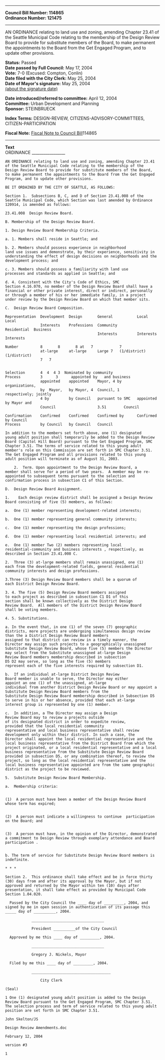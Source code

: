 * * * * *  
  
**Council Bill Number: [](#h0)[](#h2)114865**   
**Ordinance Number: 121475**  
  
* * * * *  
  
AN ORDINANCE relating to land use and zoning, amending Chapter 23.41 of the Seattle Municipal Code relating to the membership of the Design Review Board to provide for substitute members of the Board, to make permanent the appointments to the Board from the Get Engaged Program, and to update other provisions.  
  
**Status:** Passed   
**Date passed by Full Council:** May 17, 2004   
**Vote:** 7-0 (Excused: Compton, Conlin)   
**Date filed with the City Clerk:** May 25, 2004   
**Date of Mayor's signature:** May 25, 2004   
[(about the signature date)](/~public/approvaldate.htm)   
  
  
**Date introduced/referred to committee:** April 12, 2004   
**Committee:** Urban Development and Planning   
**Sponsor:** STEINBRUECK   
  
**Index Terms:** DESIGN-REVIEW, CITIZENS-ADVISORY-COMMITTEES, CITIZEN-PARTICIPATION  
  
**Fiscal Note:** [Fiscal Note to Council Bill](http://clerk.seattle.gov/~public/fnote/114865.htm)[](#h1)[](#h3)114865  
  
* * * * *  
  
**Text**  
    ORDINANCE _________________  
  
    AN ORDINANCE relating to land use and zoning, amending Chapter 23.41  
    of the Seattle Municipal Code relating to the membership of the  
    Design Review Board to provide for substitute members of the Board,  
    to make permanent the appointments to the Board from the Get Engaged  
    Program, and to update other provisions.  
  
    BE IT ORDAINED BY THE CITY OF SEATTLE, AS FOLLOWS:  
  
    Section 1.  Subsections B, C, and D of Section 23.41.008 of the  
    Seattle Municipal Code, which Section was last amended by Ordinance  
    120914, is amended as follows:  
  
    23.41.008  Design Review Board.  
  
    B. Membership of the Design Review Board.  
  
    1. Design Review Board Membership Criteria.  
  
    a. 1. Members shall reside in Seattle; and  
  
    b. 2. Members should possess experience in neighborhood  
    land use issues and demonstrate, by their experience, sensitivity in  
    understanding the effect of design decisions on neighborhoods and the  
    development process; and  
  
    c. 3. Members should possess a familiarity with land use  
    processes and standards as applied in Seattle; and  
  
    d. 4. Consistent with the City's Code of Ethics, SMC  
    Section 4.16.070, no member of the Design Review Board shall have a  
    financial or other private interest, direct or indirect, personally  
    or through a member of his or her immediate family, in a project  
    under review by the Design Review Board on which that member sits.  
  
    C.  Design Review Board Composition.  
  
    Representation  Development  Design       General           Local        Local  
                    Interests    Professions  Community         Residential  Business  
                                              Interests         Interests    Interests  
  
    Number          8       8       8 at   7            7  
                    at-large     at-large     Large 7   (1/district) (1/district)  
                    7   7   
                     
  
    Selection       4  4  4 3  Nominated by community  
    Process         3      3      appointed by   and business  
                    appointed    appointed    Mayor, 4 by       organizations,  
                    by  Mayor,   by Mayor, 4  Council, 1        respectively; jointly  
                    4 by         by Council   pursuant to SMC   appointed by Mayor and  
                    Council                   3.51        Council  
  
    Confirmation    Confirmed    Confirmed    Confirmed by      Confirmed by Council  
    Process         by Council   by Council   Council  
  
    In addition to the members set forth above, one (1) designated  
    young adult position shall temporarily be added to the Design Review  
    Board (Capitol Hill Board) pursuant to the Get Engaged Program, SMC  
    Chapter 3.51. The terms of service related to this young adult  
    member's role on this Commission are set forth in SMC Chapter 3.51.  
    The Get Engaged Program and all provisions related to this young  
    adult position will terminate as of August 31, 2003.  
  
        2.  Term. Upon appointment to the Design Review Board, a  
    member shall serve for a period of two years.  A member may be re-  
    appointed to subsequent terms pursuant to the selection and  
    confirmation process in subsection C1 of this Section.  
  
    D.  Design Review Board Assignment.  
  
    1.    Each design review district shall be assigned a Design Review  
    Board consisting of five (5) members, as follows:  
  
    a.  One (1) member representing development-related interests;  
  
    b.  One (1) member representing general community interests;  
  
    c.  One (1) member representing the design professions;  
  
    d.  One (1) member representing local residential interests; and  
  
    e.  One (1) member Two (2) members representing local   
    residential-community and business interests , respectively, as  
    described in Section 23.41.008 C.  
  
    2.  Three (3) at-large members shall remain unassigned, one (1)  
    each from the development-related fields, general residential  
    community interests and design professions.  
  
    3.Three (3) Design Review Board members shall be a quorum of  
    each District Design Review Board.  
  
    3. 4. The five (5) Design Review Board members assigned  
    to each project as described in subsection C1 D1 of this  
    section shall be known collectively as the District Design  
    Review Board.  All members of the District Design Review Board  
    shall be voting members.  
  
    4. 5. Substitutions.  
  
    a. In the event that, in one (1) of the seven (7) geographic  
    districts, more projects are undergoing simultaneous design review  
    than the a District Design Review Board members  
    assigned to that district can review in a timely manner, the   
    Director may assign such projects to a geographically unassigned  
    Substitute Design Review Board, whose five (5) members the Director  
    may select from the Substitute unassigned at-large Design  
    Review Board members membership described in subsection  
    D5 D2 may serve, so long as the five (5) members  
    represent each of the five interests required by subsection D1.  
  
    b.  If an individual at-large District Design Review  
    Board member is unable to serve, the Director may either  
    appoint an one (1) of the unassigned, at-large   
    individual from another District Design Review Board or may appoint a  
    Substitute Design Review Board members from the  
    Substitute Design Review Board membership described in Subsection D5  
    to serve in his or her absence, provided that each at-large  
    interest group is represented by one (1) member.  
  
    c.  In addition, a The Director may assign a Design  
    Review Board may to review a projects outside  
    of its designated district in order to expedite review,  
    provided that the local residential community  
    representative and local business representative shall review  
    development only within their district. In such a case, the  
    Director shall appoint the local residential representative and the  
    local business representative from the District Board from which the  
    project originated, or a local residential representative and a local  
    business representative from the Substitute Design Review Board  
    provided in subsection D5, or any combination thereof, to review the  
    project, so long as the local residential representative and the  
    local business representative appointed are from the same geographic  
    district as the project to be reviewed.   
  
    5.  Substitute Design Review Board Membership.  
  
    a.  Membership criteria:  
  
  
    (1)  A person must have been a member of the Design Review Board  
    whose term has expired;  
  
  
    (2)  A person must indicate a willingness to continue  participation  
    on the Board; and  
  
  
    (3)  A person must have, in the opinion of the Director, demonstrated  
    a commitment to Design Review through exemplary attendance and Board  
    participation .  
  
  
    b. The term of service for Substitute Design Review Board members is  
    indefinite.  
  
    * * *  
  
    Section 2.  This ordinance shall take effect and be in force thirty  
    (30) days from and after its approval by the Mayor, but if not  
    approved and returned by the Mayor within ten (10) days after  
    presentation, it shall take effect as provided by Municipal Code  
    Section 1.04.020.  
  
      Passed by the City Council the ____ day of _________, 2004, and  
    signed by me in open session in authentication of its passage this  
    _____ day of __________, 2004.  
  
                _________________________________  
  
                President __________of the City Council  
  
      Approved by me this ____ day of _________, 2004.  
  
                _________________________________  
  
                Gregory J. Nickels, Mayor  
  
      Filed by me this ____ day of _________, 2004.  
  
                ____________________________________  
  
                    City Clerk  
  
    (Seal)  
  
    1 One (1) designated young adult position is added to the Design  
    Review Board pursuant to the Get Engaged Program, SMC Chapter 3.51.  
    The selection process and term of service related to this young adult  
    position are set forth in SMC Chapter 3.51.  
  
    John Skelton/JS  
  
    Design Review Amendments.doc  
  
    February 12, 2004  
  
    version #3  
  
    1  
